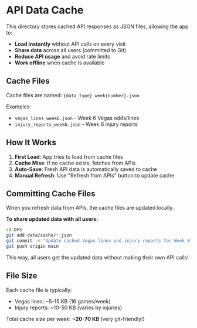 # API Data Cache

This directory stores cached API responses as JSON files, allowing the app to:
- **Load instantly** without API calls on every visit
- **Share data** across all users (committed to Git)
- **Reduce API usage** and avoid rate limits
- **Work offline** when cache is available

## Cache Files

Cache files are named: `{data_type}_week{number}.json`

Examples:
- `vegas_lines_week6.json` - Week 6 Vegas odds/lines
- `injury_reports_week6.json` - Week 6 injury reports

## How It Works

1. **First Load**: App tries to load from cache files
2. **Cache Miss**: If no cache exists, fetches from APIs
3. **Auto-Save**: Fresh API data is automatically saved to cache
4. **Manual Refresh**: Use "Refresh from APIs" button to update cache

## Committing Cache Files

When you refresh data from APIs, the cache files are updated locally.

**To share updated data with all users:**
```bash
cd DFS
git add data/cache/*.json
git commit -m "Update cached Vegas lines and injury reports for Week X"
git push origin main
```

This way, all users get the updated data without making their own API calls!

## File Size

Each cache file is typically:
- Vegas lines: ~5-15 KB (16 games/week)
- Injury reports: ~10-50 KB (varies by injuries)

Total cache size per week: **~20-70 KB** (very git-friendly!)

